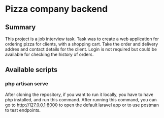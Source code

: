# Pizza company backend

## Summary

This project is a job interview task. Task was to create a web application for ordering pizza
for clients, with a shopping cart. Take the order and delivery addres and contact details for
the client. Login is not required but could be available for checking the history of orders.

## Available scripts

### php artisan serve

After cloning the repository, if you want to run it locally, you have to have php installed, and run this command. After running this command, you can go to http://127.0.0.1:8000 to open the default laravel app or to use postman to test endpoints.
